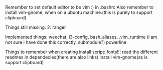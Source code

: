 Remember to set default editor to be vim :) in .bashrc
Also remember to install vim-gnome, when on a ubuntu machine.(this is purely to support clipboard)

Things still missing:
2: ranger

Implemented things:
weechat,
i3-config,
bash_aliases,
.vim_runtime (i am not sure i have done this correctly, submodule?)
powerline

Things to remember when creating install script:
fonts!!! read the different readmes in dependecies(there are also links)
install vim-gnome(as is support clipboard)

